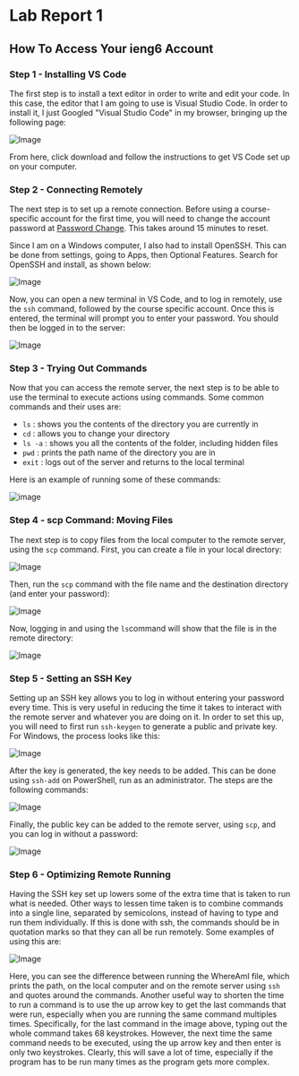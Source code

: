 # Lab Report 1
## How To Access Your ieng6 Account 
### Step 1 - Installing VS Code
The first step is to install a text editor in order to write and edit your code. In this case, the editor that I am going to use is Visual Studio Code. In order to install it, I just Googled "Visual Studio Code" in my browser, bringing up the following page: 

![Image](vs-code.png)

From here, click download and follow the instructions to get VS Code set up on your computer. 

### Step 2 - Connecting Remotely
The next step is to set up a remote connection. Before using a course-specific account for the first time, you will need to change the account password at [Password Change](https://sdacs.ucsd.edu/~icc/index.php). This takes around 15 minutes to reset. 

Since I am on a Windows computer, I also had to install OpenSSH. This can be done from settings, going to Apps, then Optional Features. Search for OpenSSH and install, as shown below:

![Image](openssh-install-updated.png)

Now, you can open a new terminal in VS Code, and to log in remotely, use the `ssh` command, followed by the course specific account. Once this is entered, the terminal will prompt you to enter your password. You should then be logged in to the server: 

![Image](remote.png)

### Step 3 - Trying Out Commands
Now that you can access the remote server, the next step is to be able to use the terminal to execute actions using commands. Some common commands and their uses are:
- `ls` : shows you the contents of the directory you are currently in
- `cd` : allows you to change your directory
- `ls -a` : shows you all the contents of the folder, including hidden files
- `pwd` : prints the path name of the directory you are in
- `exit` : logs out of the server and returns to the local terminal

Here is an example of running some of these commands:

![image](commands.png)

### Step 4 - scp Command: Moving Files
The next step is to copy files from the local computer to the remote server, using the `scp` command. First, you can create a file in your local directory: 

![Image](examplefile.png)

Then, run the `scp` command with the file name and the destination directory (and enter your password):

![Image](scp.png)

Now, logging in and using the `ls`command will show that the file is in the remote directory:

![Image](ls.png)

### Step 5 - Setting an SSH Key
Setting up an SSH key allows you to log in without entering your password every time. This is very useful in reducing the time it takes to interact with the remote server and whatever you are doing on it. In order to set this up, you will need to first run `ssh-keygen` to generate a public and private key. For Windows, the process looks like this: 

![Image](ssh-keygen.png)

After the key is generated, the key needs to be added. This can be done using `ssh-add` on PowerShell, run as an administrator. The steps are the following commands:

![Image](ssh-add.png)

Finally, the public key can be added to the remote server, using `scp`, and you can log in without a password: 

![Image](login-nopass.png)

### Step 6 - Optimizing Remote Running
Having the SSH key set up lowers some of the extra time that is taken to run what is needed. Other ways to lessen time taken is to combine commands into a single line, separated by semicolons, instead of having to type and run them individually. If this is done with ssh, the commands should be in quotation marks so that they can all be run remotely. Some examples of using this are:

![Image](WhereAmI.png)

Here, you can see the difference between running the WhereAmI file, which prints the path, on the local computer and on the remote server using `ssh` and quotes around the commands. Another useful way to shorten the time to run a command is to use the up arrow key to get the last commands that were run, especially when you are running the same command multiples times. Specifically, for the last command in the image above, typing out the whole command takes 68 keystrokes. However, the next time the same command needs to be executed, using the up arrow key and then enter is only two keystrokes. Clearly, this will save a lot of time, especially if the program has to be run many times as the program gets more complex. 